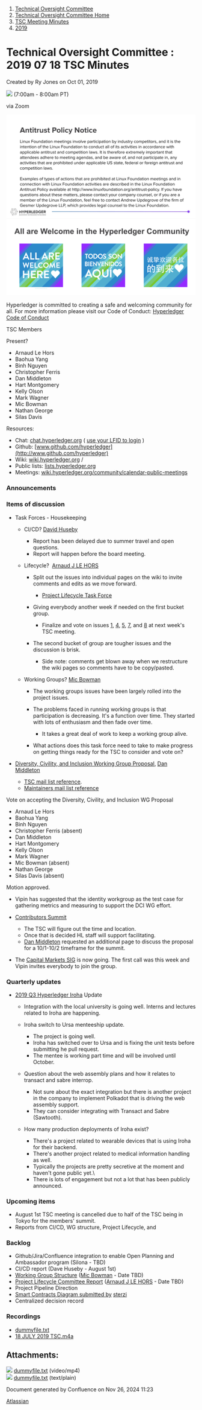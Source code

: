 1. [Technical Oversight Committee](index.html)
2. [Technical Oversight Committee Home](Technical-Oversight-Committee-Home_21430274.html)
3. [TSC Meeting Minutes](TSC-Meeting-Minutes_21448544.html)
4. [2019](2019_21448546.html)

# Technical Oversight Committee : 2019 07 18 TSC Minutes

Created by Ry Jones on Oct 01, 2019

![](plugins/servlet/confluence/placeholder/unknown-macro) (7:00am - 8:00am PT)

via Zoom

![](attachments/21431877/21448548.png?height=250) ![](attachments/21431877/21448549.png?height=250)

Hyperledger is committed to creating a safe and welcoming community for all. For more information please visit our Code of Conduct: [Hyperledger Code of Conduct](https://lf-hyperledger.atlassian.net/wiki/spaces/HYP/pages/19595281/Hyperledger+Code+of+Conduct)

TSC Members

Present?

- Arnaud Le Hors
- Baohua Yang
- Binh Nguyen
- Christopher Ferris
- Dan Middleton
- Hart Montgomery
- Kelly Olson
- Mark Wagner
- Mic Bowman
- Nathan George
- Silas Davis
  

Resources:

- Chat: [chat.hyperledger.org](http://chat.hyperledger.org/) ( [use your LFID to login](https://www.youtube.com/watch?v=EEc4JRyaAoA) )
- Github: [www.github.com/hyperledger](http://www.github.com/hyperledger)
- Wiki: [wiki.hyperledger.org](https://lf-hyperledger.atlassian.net) /
- Public lists: [lists.hyperledger.org](https://lists.hyperledger.org)
- Meetings: [wiki.hyperledger.org/community/calendar-public-meetings](https://lf-hyperledger.atlassian.net/community/calendar-public-meetings)

### Announcements

### Items of discussion

- Task Forces - Housekeeping
  
  - CI/CD? [David Huseby](https://lf-hyperledger.atlassian.net/wiki/people/5c81ef6e187e8e0b95b0b1e9?ref=confluence)
    
    - Report has been delayed due to summer travel and open questions.
    - Report will happen before the board meeting.
  - Lifecycle?  [Arnaud J LE HORS](https://lf-hyperledger.atlassian.net/wiki/people/70121:0e75e3b8-500a-4067-9f7e-ed46e91bcb9d?ref=confluence)
    
    - Split out the issues into individual pages on the wiki to invite comments and edits as we move forward.
      
      - [Project Lifecycle Task Force](https://lf-hyperledger.atlassian.net/wiki/spaces/TF/pages/20873309/Project+Lifecycle+Task+Force)
    - Giving everybody another week if needed on the first bucket group.
      
      - Finalize and vote on issues [1](https://lf-hyperledger.atlassian.net/pages/viewpage.action?pageId=16321775), [4](https://lf-hyperledger.atlassian.net/pages/viewpage.action?pageId=16321776), [5](https://lf-hyperledger.atlassian.net/pages/viewpage.action?pageId=16321818), [7](https://lf-hyperledger.atlassian.net/pages/viewpage.action?pageId=16321829), and [8](https://lf-hyperledger.atlassian.net/pages/viewpage.action?pageId=16321833) at next week's TSC meeting.
    - The second bucket of group are tougher issues and the discussion is brisk.
      
      - Side note: comments get blown away when we restructure the wiki pages so comments have to be copy/pasted.
  - Working Groups? [Mic Bowman](https://lf-hyperledger.atlassian.net/wiki/people/712020:38b65256-bc81-41b7-bc8d-23f728855f5a?ref=confluence)
    
    - The working groups issues have been largely rolled into the project issues.
    - The problems faced in running working groups is that participation is decreasing. It's a function over time. They started with lots of enthusiasm and then fade over time.
      
      - It takes a great deal of work to keep a working group alive.
    - What actions does this task force need to take to make progress on getting things ready for the TSC to consider and vote on?
- [Diversity, Civility, and Inclusion Working Group Proposal](https://lf-hyperledger.atlassian.net/display/HYP/Diversity+Civility+and+Inclusion+Working+Group), [Dan Middleton](https://lf-hyperledger.atlassian.net/wiki/people/712020:2979764a-3998-4ef1-8810-60b799067924?ref=confluence)  
  
  - [TSC mail list reference](https://lists.hyperledger.org/g/tsc/topic/dci_working_group_proposal/32399834).
  - [Maintainers mail list reference](https://lists.hyperledger.org/g/maintainers/message/2)

Vote on accepting the Diversity, Civility, and Inclusion WG Proposal

- Arnaud Le Hors
- Baohua Yang
- Binh Nguyen
- Christopher Ferris (absent)
- Dan Middleton
- Hart Montgomery
- Kelly Olson
- Mark Wagner
- Mic Bowman (absent)
- Nathan George
- Silas Davis (absent)

Motion approved.

- Vipin has suggested that the identity workgroup as the test case for gathering metrics and measuring to support the DCI WG effort.
- [Contributors Summit](https://lists.hyperledger.org/g/tsc/message/2447)
  
  - The TSC will figure out the time and location.
  - Once that is decided HL staff will support facilitating.
  - [Dan Middleton](https://lf-hyperledger.atlassian.net/wiki/people/712020:2979764a-3998-4ef1-8810-60b799067924?ref=confluence) requested an additional page to discuss the proposal for a 10/1-10/2 timeframe for the summit.
- The [Capital Markets SIG](https://lf-hyperledger.atlassian.net/display/CMSIG/Capital+Markets+SIG) is now going. The first call was this week and Vipin invites everybody to join the group.

### Quarterly updates

- [2019 Q3 Hyperledger Iroha](https://lf-hyperledger.atlassian.net/display/HYP/2019+Q3+Hyperledger+Iroha) Update
  
  - Integration with the local university is going well. Interns and lectures related to Iroha are happening.
  - Iroha switch to Ursa menteeship update.
    
    - The project is going well.
    - Iroha has switched over to Ursa and is fixing the unit tests before submitting he pull request.
    - The mentee is working part time and will be involved until October.
  - Question about the web assembly plans and how it relates to transact and sabre interrop.
    
    - Not sure about the exact integration but there is another project in the company to implement Polkadot that is driving the web assembly support.
    - They can consider integrating with Transact and Sabre (Sawtooth).
  - How many production deployments of Iroha exist?
    
    - There's a project related to wearable devices that is using Iroha for their backend.
    - There's another project related to medical information handling as well.
    - Typically the projects are pretty secretive at the moment and haven't gone public yet.\\
    - There is lots of engagement but not a lot that has been publicly announced.

### Upcoming items

- August 1st TSC meeting is cancelled due to half of the TSC being in Tokyo for the members' summit.
- Reports from CI/CD, WG structure, Project Lifecycle, and

### Backlog

- Github/Jira/Confluence integration to enable Open Planning and Ambassador program (Silona - TBD)
- CI/CD report (Dave Huseby - August 1st)
- [Working Group Structure](https://lf-hyperledger.atlassian.net/display/TF/Working+Group+Task+Force) ([Mic Bowman](https://lf-hyperledger.atlassian.net/wiki/people/712020:38b65256-bc81-41b7-bc8d-23f728855f5a?ref=confluence) - Date TBD)
- [Project Lifecycle Committee Report](https://lf-hyperledger.atlassian.net/display/TF/Project+Lifecycle+Task+Force) ([Arnaud J LE HORS](https://lf-hyperledger.atlassian.net/wiki/people/70121:0e75e3b8-500a-4067-9f7e-ed46e91bcb9d?ref=confluence) - Date TBD)
- Project Pipeline Direction
- [Smart Contracts Diagram submitted by](https://lf-hyperledger.atlassian.net/pages/viewpage.action?pageId=6424415) [sterzi](https://lf-hyperledger.atlassian.net/wiki/people/5ff2cf15692b790110faba1b?ref=confluence)
- Centralized decision record

### Recordings

- [dummyfile.txt](#)
- [18 JULY 2019 TSC.m4a](#)

## Attachments:

![](images/icons/bullet_blue.gif) [dummyfile.txt](attachments/21432118/21457511.txt) (video/mp4)  
![](images/icons/bullet_blue.gif) [dummyfile.txt](attachments/21432118/21448592.txt) (text/plain)

Document generated by Confluence on Nov 26, 2024 11:23

[Atlassian](http://www.atlassian.com/)
